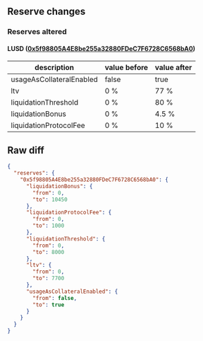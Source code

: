 ## Reserve changes

### Reserves altered

#### LUSD ([0x5f98805A4E8be255a32880FDeC7F6728C6568bA0](https://etherscan.io/address/0x5f98805A4E8be255a32880FDeC7F6728C6568bA0))

| description | value before | value after |
| --- | --- | --- |
| usageAsCollateralEnabled | false | true |
| ltv | 0 % | 77 % |
| liquidationThreshold | 0 % | 80 % |
| liquidationBonus | 0 % | 4.5 % |
| liquidationProtocolFee | 0 % | 10 % |


## Raw diff

```json
{
  "reserves": {
    "0x5f98805A4E8be255a32880FDeC7F6728C6568bA0": {
      "liquidationBonus": {
        "from": 0,
        "to": 10450
      },
      "liquidationProtocolFee": {
        "from": 0,
        "to": 1000
      },
      "liquidationThreshold": {
        "from": 0,
        "to": 8000
      },
      "ltv": {
        "from": 0,
        "to": 7700
      },
      "usageAsCollateralEnabled": {
        "from": false,
        "to": true
      }
    }
  }
}
```